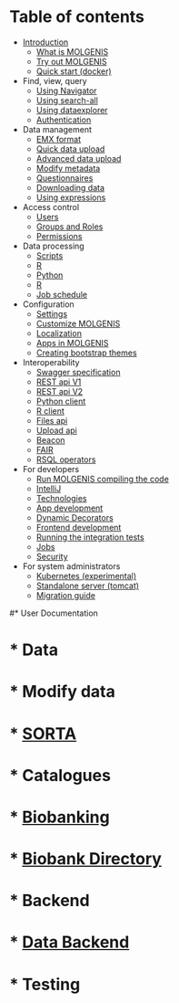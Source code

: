 # Table of contents

* [Introduction](README.md)
  * [What is MOLGENIS](background.md)
  * [Try out MOLGENIS](guide-try-out-molgenis.md)
  * [Quick start \(docker\)](guide-docker.md)
* Find, view, query
  * [Using Navigator](guide-navigator.md)
  * [Using search-all](guide-search.md)
  * [Using dataexplorer](guide-explore.md)
  * [Authentication](guide-authentication.md)
* Data management
  * [EMX format](guide-emx.md)
  * [Quick data upload](guide-quick-upload.md)
  * [Advanced data upload](guide-upload.md)
  * [Modify metadata](guide-metadata-manager.md)
  * [Questionnaires](guide-questionnaire.md)
  * [Downloading data](guide-emx-download.md)
  * [Using expressions](guide-expressions.md)
* Access control
  * [Users](guide-user-management.md)
  * [Groups and Roles](guide-groups-roles.md)
  * [Permissions](guide-permission-manager.md)
* Data processing
  * [Scripts](guide-scripts.md)
  * [R](guide-r.md)
  * [Python](guide-python.md)
  * [R](guide-r-development.md) 
  * [Job schedule](guide-schedule.md)
* Configuration
  * [Settings](guide-settings.md)
  * [Customize MOLGENIS](guide-customize.md)
  * [Localization](guide-l10n.md)
  * [Apps in MOLGENIS](guide-app-manager.md)
  * [Creating bootstrap themes](guide-creating-themes.md)
* Interoperability
  * [Swagger specification](guide-swagger.md)
  * [REST api V1](guide-api-rest.md)
  * [REST api V2](guide-api-rest2.md)
  * [Python client](guide-client-python.md)
  * [R client](guide-client-r.md)     
  * [Files api](guide-api-files.md)
  * [Upload api](guide-api-import.md)
  * [Beacon](guide-beacon.md)
  * [FAIR](guide-fair.md)
  * [RSQL operators](guide-rsql.md)  
* For developers
  * [Run MOLGENIS compiling the code](guide-local-compile.md)
  * [IntelliJ](guide-intellij.md)
  * [Technologies](guide-technologies.md)
  * [App development](guide-app-development.md)
  * [Dynamic Decorators](guide-dynamic-decorators.md)
  * [Frontend development](guide-frontend-development.md)  
  * [Running the integration tests](guide-integration-tests.md)
  * [Jobs](guide-jobs.md)
  * [Security](guide-security.md)
* For system administrators
  * [Kubernetes \(experimental\)](guide-kubernetes.md)
  * [Standalone server \(tomcat\)](guide-standalone-server.md)
  * [Migration guide](guide-migration.md)

#* User Documentation
#  * Data
#    * Modify data      
#      * [SORTA](user_documentation/modify-data/guide-SORTA.md)
#  * Catalogues
#    * [Biobanking](user_documentation/catalogues/biobanking.md)
#      * [Biobank Directory](user_documentation/catalogues/biobank-directory.md)
#  * Backend  
#    * [Data Backend](developer_documentation/backend.md)
#  * Testing
    
